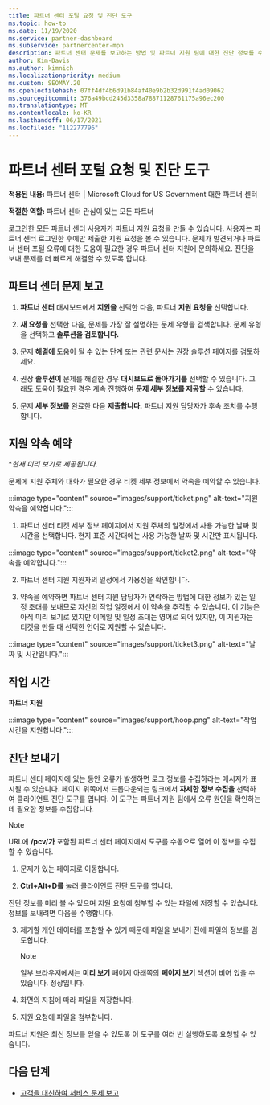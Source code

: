 ```yaml
---
title: 파트너 센터 포털 요청 및 진단 도구
ms.topic: how-to
ms.date: 11/19/2020
ms.service: partner-dashboard
ms.subservice: partnercenter-mpn
description: 파트너 센터 문제를 보고하는 방법 및 파트너 지원 팀에 대한 진단 정보를 수집하는 방법을 알아봅니다.
author: Kim-Davis
ms.author: kimnich
ms.localizationpriority: medium
ms.custom: SEOMAY.20
ms.openlocfilehash: 07ff4df4b6d91b84af40e9b2b32d991f4ad09062
ms.sourcegitcommit: 376a49bcd245d3358a78871128761175a96ec200
ms.translationtype: MT
ms.contentlocale: ko-KR
ms.lasthandoff: 06/17/2021
ms.locfileid: "112277796"
---
```

# <a name="partner-center-portal-requests-and-diagnostic-tool"></a>파트너 센터 포털 요청 및 진단 도구

**적용된 내용:** 파트너 센터 | Microsoft Cloud for US Government 대한 파트너 센터

**적절한 역할:** 파트너 센터 관심이 있는 모든 파트너

로그인한 모든 파트너 센터 사용자가 파트너 지원 요청을 만들 수 있습니다. 사용자는 파트너 센터 로그인한 후에만 제출한 지원 요청을 볼 수 있습니다.
문제가 발견되거나 파트너 센터 포털 오류에 대한 도움이 필요한 경우 파트너 센터 지원에 문의하세요. 진단을 보내 문제를 더 빠르게 해결할 수 있도록 합니다.

## <a name="report-a-problem-with-the-partner-center"></a>파트너 센터 문제 보고

1. **파트너 센터** 대시보드에서 **지원을** 선택한 다음, 파트너 **지원 요청을** 선택합니다.

2. **새 요청을** 선택한 다음, 문제를 가장 잘 설명하는 문제 유형을 검색합니다. 문제 유형을 선택하고 **솔루션을 검토합니다.**

3. 문제 **해결에** 도움이 될 수 있는 단계 또는 관련 문서는 권장 솔루션 페이지를 검토하세요.

4. 권장 **솔루션이** 문제를 해결한 경우 **대시보드로 돌아가기를** 선택할 수 있습니다. 그래도 도움이 필요한 경우 계속 진행하여 **문제 세부 정보를 제공할** 수 있습니다.

5. 문제 **세부 정보를** 완료한 다음 **제출합니다.** 파트너 지원 담당자가 후속 조치를 수행합니다.

## <a name="schedule-a-support-appointment"></a>지원 약속 예약 

**현재 미리 보기로 제공됩니다.*

문제에 지원 주체와 대화가 필요한 경우 티켓 세부 정보에서 약속을 예약할 수 있습니다.

:::image type="content" source="images/support/ticket.png" alt-text="지원 약속을 예약합니다.":::

1.  파트너 센터 티켓 세부 정보 페이지에서 지원 주체의 일정에서 사용 가능한 날짜 및 시간을 선택합니다. 현지 표준 시간대에는 사용 가능한 날짜 및 시간만 표시됩니다.

:::image type="content" source="images/support/ticket2.png" alt-text="약속을 예약합니다.":::

2. 파트너 센터 지원 지원자의 일정에서 가용성을 확인합니다.

1. 약속을 예약하면 파트너 센터 지원 담당자가 연락하는 방법에 대한 정보가 있는 일정 초대를 보내므로 자신의 작업 일정에서 이 약속을 추적할 수 있습니다.  이 기능은 아직 미리 보기로 있지만 이메일 및 일정 초대는 영어로 되어 있지만, 이 지원자는 티켓을 만들 때 선택한 언어로 지원할 수 있습니다.

:::image type="content" source="images/support/ticket3.png" alt-text="날짜 및 시간입니다.":::

## <a name="hours-of-operation"></a>작업 시간

**파트너 지원**

:::image type="content" source="images/support/hoop.png" alt-text="작업 시간을 지원합니다.":::

## <a name="send-diagnostics"></a>진단 보내기

파트너 센터 페이지에 있는 동안 오류가 발생하면 로그 정보를 수집하라는 메시지가 표시될 수 있습니다. 페이지 위쪽에서 드롭다운되는 링크에서 **자세한 정보 수집을** 선택하여 클라이언트 진단 도구를 엽니다. 이 도구는 파트너 지원 팀에서 오류 원인을 확인하는 데 필요한 정보를 수집합니다. 

>[!NOTE]
>URL에 **/pcv/가** 포함된 파트너 센터 페이지에서 도구를 수동으로 열어 이 정보를 수집할 수 있습니다.

1. 문제가 있는 페이지로 이동합니다.

2. **Ctrl+Alt+D를** 눌러 클라이언트 진단 도구를 엽니다.

진단 정보를 미리 볼 수 있으며 지원 요청에 첨부할 수 있는 파일에 저장할 수 있습니다. 정보를 보내려면 다음을 수행합니다.

3. 제거할 개인 데이터를 포함할 수 있기 때문에 파일을 보내기 전에 파일의 정보를 검토합니다.

    >[!NOTE]
    >일부 브라우저에서는 **미리 보기** 페이지 아래쪽의 **페이지 보기** 섹션이 비어 있을 수 있습니다. 정상입니다.

4. 화면의 지침에 따라 파일을 저장합니다.

5. 지원 요청에 파일을 첨부합니다.

파트너 지원은 최신 정보를 얻을 수 있도록 이 도구를 여러 번 실행하도록 요청할 수 있습니다.

## <a name="next-steps"></a>다음 단계

- [고객을 대신하여 서비스 문제 보고](report-problems-on-behalf-of-a-customer.md)
